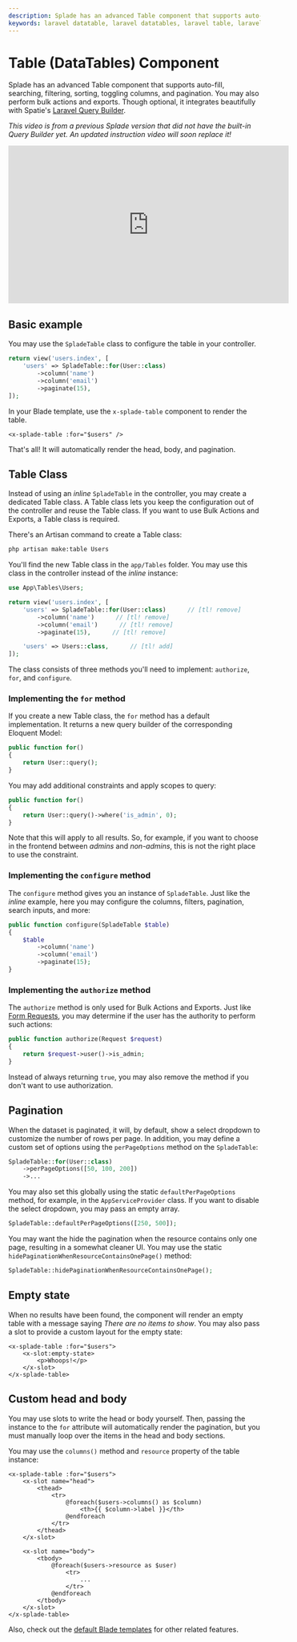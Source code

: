 ```yaml
---
description: Splade has an advanced Table component that supports auto-fill, searching, filtering, sorting, toggling columns, and pagination. You may also perform bulk actions and exports.
keywords: laravel datatable, laravel datatables, laravel table, laravel table component, laravel tables
---
```


# Table (DataTables) Component

Splade has an advanced Table component that supports auto-fill, searching, filtering, sorting, toggling columns, and pagination. You may also perform bulk actions and exports. Though optional, it integrates beautifully with Spatie's [Laravel Query Builder](https://github.com/spatie/laravel-query-builder).

*This video is from a previous Splade version that did not have the built-in Query Builder yet. An updated instruction video will soon replace it!*
<iframe width="560" height="315" src="https://www.youtube-nocookie.com/embed/FPYNvO7GyoM?controls=1" title="YouTube video player" frameborder="0" allow="accelerometer; autoplay; clipboard-write; encrypted-media; gyroscope; picture-in-picture" allowfullscreen></iframe>

## Basic example

You may use the `SpladeTable` class to configure the table in your controller.

```php
return view('users.index', [
    'users' => SpladeTable::for(User::class)
        ->column('name')
        ->column('email')
        ->paginate(15),
]);
```

In your Blade template, use the `x-splade-table` component to render the table.

```blade
<x-splade-table :for="$users" />
```

That's all! It will automatically render the head, body, and pagination.

## Table Class

Instead of using an *inline* `SpladeTable` in the controller, you may create a dedicated Table class. A Table class lets you keep the configuration out of the controller and reuse the Table class. If you want to use Bulk Actions and Exports, a Table class is required.

There's an Artisan command to create a Table class:

```bash
php artisan make:table Users
```

You'll find the new Table class in the `app/Tables` folder. You may use this class in the controller instead of the *inline* instance:

```php
use App\Tables\Users;

return view('users.index', [
    'users' => SpladeTable::for(User::class)      // [tl! remove]
        ->column('name')      // [tl! remove]
        ->column('email')      // [tl! remove]
        ->paginate(15),      // [tl! remove]

    'users' => Users::class,      // [tl! add]
]);
```

The class consists of three methods you'll need to implement: `authorize`, `for`, and `configure`.

### Implementing the `for` method

If you create a new Table class, the `for` method has a default implementation. It returns a new query builder of the corresponding Eloquent Model:

```php
public function for()
{
    return User::query();
}
```

You may add additional constraints and apply scopes to query:

```php
public function for()
{
    return User::query()->where('is_admin', 0);
}
```

Note that this will apply to all results. So, for example, if you want to choose in the frontend between *admins* and *non-admins*, this is not the right place to use the constraint.

### Implementing the `configure` method

The `configure` method gives you an instance of `SpladeTable`. Just like the *inline* example, here you may configure the columns, filters, pagination, search inputs, and more:

```php
public function configure(SpladeTable $table)
{
    $table
        ->column('name')
        ->column('email')
        ->paginate(15);
}
```

### Implementing the `authorize` method

The `authorize` method is only used for Bulk Actions and Exports. Just like [Form Requests](https://laravel.com/docs/10.x/validation#authorizing-form-requests), you may determine if the user has the authority to perform such actions:

```php
public function authorize(Request $request)
{
    return $request->user()->is_admin;
}
```

Instead of always returning `true`, you may also remove the method if you don't want to use authorization.

## Pagination

When the dataset is paginated, it will, by default, show a select dropdown to customize the number of rows per page. In addition, you may define a custom set of options using the `perPageOptions` method on the `SpladeTable`:

```php
SpladeTable::for(User::class)
    ->perPageOptions([50, 100, 200])
    ->...
```

You may also set this globally using the static `defaultPerPageOptions` method, for example, in the `AppServiceProvider` class. If you want to disable the select dropdown, you may pass an empty array.

```php
SpladeTable::defaultPerPageOptions([250, 500]);
```

You may want the hide the pagination when the resource contains only one page, resulting in a somewhat cleaner UI. You may use the static `hidePaginationWhenResourceContainsOnePage()` method:

```php
SpladeTable::hidePaginationWhenResourceContainsOnePage();
```

## Empty state

When no results have been found, the component will render an empty table with a message saying *There are no items to show*. You may also pass a slot to provide a custom layout for the empty state:

```blade
<x-splade-table :for="$users">
    <x-slot:empty-state>
        <p>Whoops!</p>
    </x-slot>
</x-splade-table>
```

## Custom head and body

You may use slots to write the head or body yourself. Then, passing the instance to the `for` attribute will automatically render the pagination, but you must manually loop over the items in the head and body sections.

You may use the `columns()` method and `resource` property of the table instance:

```blade
<x-splade-table :for="$users">
    <x-slot name="head">
        <thead>
            <tr>
                @foreach($users->columns() as $column)
                    <th>{{ $column->label }}</th>
                @endforeach
            </tr>
        </thead>
    </x-slot>

    <x-slot name="body">
        <tbody>
            @foreach($users->resource as $user)
                <tr>
                    ...
                </tr>
            @endforeach
        </tbody>
    </x-slot>
</x-splade-table>
```

Also, check out the [default Blade templates](https://github.com/protonemedia/laravel-splade/tree/main/resources/views/table) for other related features.